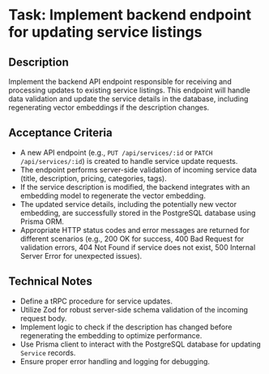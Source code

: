 # Task: Implement backend endpoint for updating service listings

## Description
Implement the backend API endpoint responsible for receiving and processing updates to existing service listings. This endpoint will handle data validation and update the service details in the database, including regenerating vector embeddings if the description changes.

## Acceptance Criteria
*   A new API endpoint (e.g., `PUT /api/services/:id` or `PATCH /api/services/:id`) is created to handle service update requests.
*   The endpoint performs server-side validation of incoming service data (title, description, pricing, categories, tags).
*   If the service description is modified, the backend integrates with an embedding model to regenerate the vector embedding.
*   The updated service details, including the potentially new vector embedding, are successfully stored in the PostgreSQL database using Prisma ORM.
*   Appropriate HTTP status codes and error messages are returned for different scenarios (e.g., 200 OK for success, 400 Bad Request for validation errors, 404 Not Found if service does not exist, 500 Internal Server Error for unexpected issues).

## Technical Notes
*   Define a tRPC procedure for service updates.
*   Utilize Zod for robust server-side schema validation of the incoming request body.
*   Implement logic to check if the description has changed before regenerating the embedding to optimize performance.
*   Use Prisma client to interact with the PostgreSQL database for updating `Service` records.
*   Ensure proper error handling and logging for debugging.
